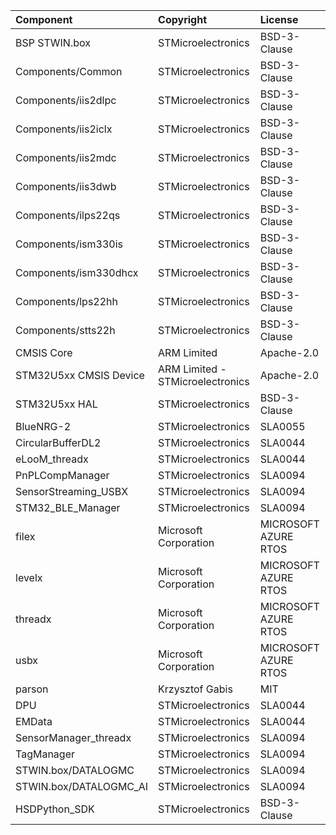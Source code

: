 | Component                     | Copyright            				| License   			|
|:---------                     |:-------              				|:----------			|
| BSP STWIN.box				  	| STMicroelectronics				| BSD-3-Clause			|
| Components/Common			  	| STMicroelectronics				| BSD-3-Clause	        |
| Components/iis2dlpc			| STMicroelectronics				| BSD-3-Clause	        |
| Components/iis2iclx			| STMicroelectronics				| BSD-3-Clause	        |
| Components/iis2mdc			| STMicroelectronics				| BSD-3-Clause	        |
| Components/iis3dwb   			| STMicroelectronics				| BSD-3-Clause	        |
| Components/ilps22qs			| STMicroelectronics				| BSD-3-Clause	        |
| Components/ism330is			| STMicroelectronics				| BSD-3-Clause	        |
| Components/ism330dhcx			| STMicroelectronics				| BSD-3-Clause	        |
| Components/lps22hh			| STMicroelectronics				| BSD-3-Clause	        |
| Components/stts22h			| STMicroelectronics				| BSD-3-Clause	        |
| CMSIS	Core					| ARM Limited						| Apache-2.0	        |
| STM32U5xx CMSIS Device		| ARM Limited - STMicroelectronics	| Apache-2.0	        |
| STM32U5xx HAL				  	| STMicroelectronics				| BSD-3-Clause	        |
| BlueNRG-2					  	| STMicroelectronics				| SLA0055	            |
| CircularBufferDL2				| STMicroelectronics				| SLA0044	            |
| eLooM_threadx					| STMicroelectronics				| SLA0044	            |
| PnPLCompManager		      	| STMicroelectronics				| SLA0094	            |
| SensorStreaming_USBX			| STMicroelectronics				| SLA0094	            |
| STM32_BLE_Manager				| STMicroelectronics				| SLA0094	            |
| filex							| Microsoft Corporation				| MICROSOFT AZURE RTOS	|
| levelx						| Microsoft Corporation				| MICROSOFT AZURE RTOS	|
| threadx 						| Microsoft Corporation				| MICROSOFT AZURE RTOS	|
| usbx							| Microsoft Corporation				| MICROSOFT AZURE RTOS	|
| parson	                 	| Krzysztof Gabis		   			| MIT	                |
| DPU							| STMicroelectronics				| SLA0044	            |
| EMData				      	| STMicroelectronics				| SLA0044	            |
| SensorManager_threadx  		| STMicroelectronics				| SLA0094	            |
| TagManager			      	| STMicroelectronics				| SLA0094	            |
| STWIN.box/DATALOGMC		  	| STMicroelectronics				| SLA0094	            |
| STWIN.box/DATALOGMC_AI	  	| STMicroelectronics				| SLA0094	            |
| HSDPython_SDK					| STMicroelectronics				| BSD-3-Clause	        |
